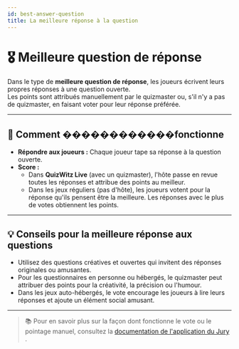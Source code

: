 ```yaml
---
id: best-answer-question
title: La meilleure réponse à la question
---
```


# 🎖️ Meilleure question de réponse

Dans le type de **meilleure question de réponse**, les joueurs écrivent leurs propres réponses à une question ouverte.\
Les points sont attribués manuellement par le quizmaster ou, s'il n'y a pas de quizmaster, en faisant voter pour leur réponse préférée.

---

## 📝 Comment ������������fonctionne

- **Répondre aux joueurs :** Chaque joueur tape sa réponse à la question ouverte.
- **Score :**
    - Dans **QuizWitz Live** (avec un quizmaster), l'hôte passe en revue toutes les réponses et attribue des points au meilleur.
    - Dans les jeux réguliers (pas d'hôte), les joueurs votent pour la réponse qu'ils pensent être la meilleure. Les réponses avec le plus de votes obtiennent les points.

---

## 💡 Conseils pour la meilleure réponse aux questions

- Utilisez des questions créatives et ouvertes qui invitent des réponses originales ou amusantes.
- Pour les questionnaires en personne ou hébergés, le quizmaster peut attribuer des points pour la créativité, la précision ou l'humour.
- Dans les jeux auto-hébergés, le vote encourage les joueurs à lire leurs réponses et ajoute un élément social amusant.

---

> 📚 Pour en savoir plus sur la façon dont fonctionne le vote ou le pointage manuel, consultez la [documentation de l'application du Jury ](../quizmaster/004-jury-app.md).
